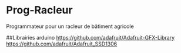 # Prog-Racleur
Programmateur pour un racleur de bâtiment agricole


##Librairies arduino
https://github.com/adafruit/Adafruit-GFX-Library
https://github.com/adafruit/Adafruit_SSD1306
